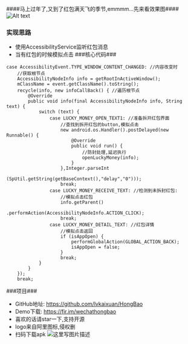 ####马上过年了,又到了红包满天飞的季节,emmmm...先来看效果图####
![Alt text](https://github.com/lvkaixuan/HongBao/blob/master/QQ20180202-163554.gif)
### 实现思路 ###
 - 使用AccessibilityService监听红包消息
 - 当有红包的时候模拟点击
###核心代码###

```
case AccessibilityEvent.TYPE_WINDOW_CONTENT_CHANGED: //内容改变时
    //获取根节点
    AccessibilityNodeInfo info = getRootInActiveWindow();
    mClassName = event.getClassName().toString();
    recycle(info, new infoCallBack() { //遍历根节点
        @Override
        public void info(final AccessibilityNodeInfo info, String text) {
            switch (text) {
                case LUCKY_MONEY_OPEN_TEXT1: //准备拆开红包界面
                    //查找到拆开红包的button,模拟点击
                    new android.os.Handler().postDelayed(new Runnable() {
                        @Override
                        public void run() {
                            //防封处理,延迟执行
                            openLuckyMoney(info);
                        }
                    },Integer.parseInt
                        (SpUtil.getString(getBaseContext(),"delay","0")));
                    break;
                case LUCKY_MONEY_RECEIVE_TEXT: //检测到未拆封红包:
                    //模拟点击红包
                    info.getParent()
                        .performAction(AccessibilityNodeInfo.ACTION_CLICK);
                    break;
                case LUCKY_MONEY_DETAIL_TEXT: //红包详情
                    //模拟点击返回
                    if (isAppOpen) {
                        performGlobalAction(GLOBAL_ACTION_BACK);
                        isAppOpen = false;
                    }
                    break;
            }
        }
    });
    break;
```

###项目###

 - GitHub地址: https://github.com/lvkaixuan/HongBao
 - Demo下载: https://fir.im/wechathongbao
 - 喜欢的话请star一下,支持开源
 - logo来自阿里图标,侵权删
 - 扫码下载apk
 ![这里写图片描述](https://github.com/lvkaixuan/HongBao/blob/master/scan_download.png)
 
